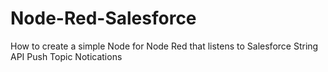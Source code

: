 Node-Red-Salesforce
===================

How to create a simple Node for Node Red that listens to Salesforce String API Push Topic Notications
